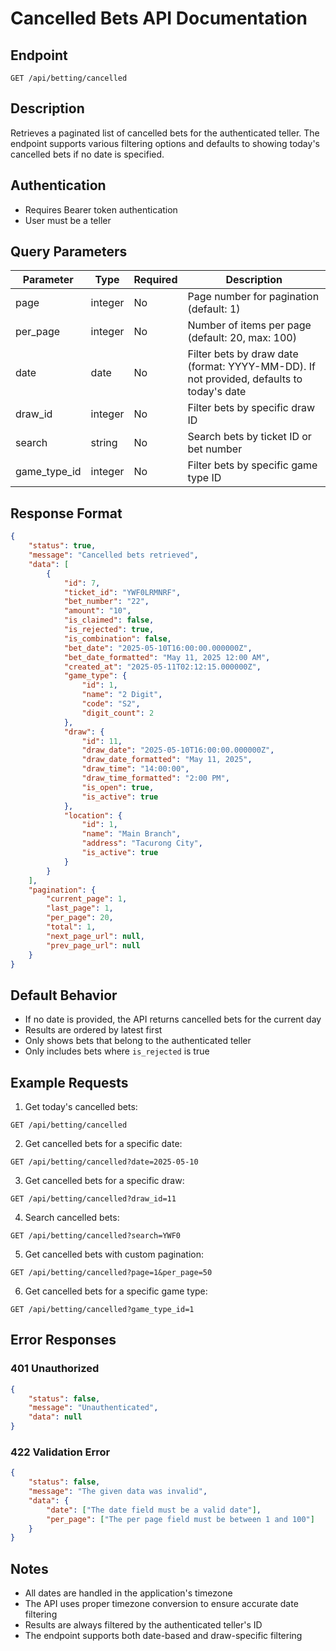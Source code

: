 # Cancelled Bets API Documentation

## Endpoint
```
GET /api/betting/cancelled
```

## Description
Retrieves a paginated list of cancelled bets for the authenticated teller. The endpoint supports various filtering options and defaults to showing today's cancelled bets if no date is specified.

## Authentication
- Requires Bearer token authentication
- User must be a teller

## Query Parameters

| Parameter | Type | Required | Description |
|-----------|------|----------|-------------|
| page | integer | No | Page number for pagination (default: 1) |
| per_page | integer | No | Number of items per page (default: 20, max: 100) |
| date | date | No | Filter bets by draw date (format: YYYY-MM-DD). If not provided, defaults to today's date |
| draw_id | integer | No | Filter bets by specific draw ID |
| search | string | No | Search bets by ticket ID or bet number |
| game_type_id | integer | No | Filter bets by specific game type ID |

## Response Format

```json
{
    "status": true,
    "message": "Cancelled bets retrieved",
    "data": [
        {
            "id": 7,
            "ticket_id": "YWF0LRMNRF",
            "bet_number": "22",
            "amount": "10",
            "is_claimed": false,
            "is_rejected": true,
            "is_combination": false,
            "bet_date": "2025-05-10T16:00:00.000000Z",
            "bet_date_formatted": "May 11, 2025 12:00 AM",
            "created_at": "2025-05-11T02:12:15.000000Z",
            "game_type": {
                "id": 1,
                "name": "2 Digit",
                "code": "S2",
                "digit_count": 2
            },
            "draw": {
                "id": 11,
                "draw_date": "2025-05-10T16:00:00.000000Z",
                "draw_date_formatted": "May 11, 2025",
                "draw_time": "14:00:00",
                "draw_time_formatted": "2:00 PM",
                "is_open": true,
                "is_active": true
            },
            "location": {
                "id": 1,
                "name": "Main Branch",
                "address": "Tacurong City",
                "is_active": true
            }
        }
    ],
    "pagination": {
        "current_page": 1,
        "last_page": 1,
        "per_page": 20,
        "total": 1,
        "next_page_url": null,
        "prev_page_url": null
    }
}
```

## Default Behavior
- If no date is provided, the API returns cancelled bets for the current day
- Results are ordered by latest first
- Only shows bets that belong to the authenticated teller
- Only includes bets where `is_rejected` is true

## Example Requests

1. Get today's cancelled bets:
```
GET /api/betting/cancelled
```

2. Get cancelled bets for a specific date:
```
GET /api/betting/cancelled?date=2025-05-10
```

3. Get cancelled bets for a specific draw:
```
GET /api/betting/cancelled?draw_id=11
```

4. Search cancelled bets:
```
GET /api/betting/cancelled?search=YWF0
```

5. Get cancelled bets with custom pagination:
```
GET /api/betting/cancelled?page=1&per_page=50
```

6. Get cancelled bets for a specific game type:
```
GET /api/betting/cancelled?game_type_id=1
```

## Error Responses

### 401 Unauthorized
```json
{
    "status": false,
    "message": "Unauthenticated",
    "data": null
}
```

### 422 Validation Error
```json
{
    "status": false,
    "message": "The given data was invalid",
    "data": {
        "date": ["The date field must be a valid date"],
        "per_page": ["The per page field must be between 1 and 100"]
    }
}
```

## Notes
- All dates are handled in the application's timezone
- The API uses proper timezone conversion to ensure accurate date filtering
- Results are always filtered by the authenticated teller's ID
- The endpoint supports both date-based and draw-specific filtering 